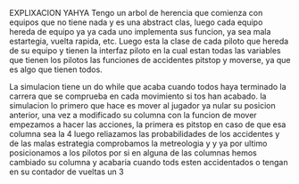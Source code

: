 EXPLIXACION YAHYA
Tengo un arbol de herencia que comienza con equipos que no tiene nada y es una abstract clas,
luego cada equipo hereda de equipo ya ya cada uno implementa sus funcion, ya sea mala estartegia, vuelta rapida, etc.
Luego esta la clase de cada piloto que hereda de su equipo y tienen la interfaz piloto en la cual estan todas las variables
que tienen los pilotos las funciones de accidentes pitstop y moverse, ya que es algo que tienen todos.

La simulacion tiene un do while que acaba cuando todos haya terminado la carrera que se comprueba en cada movimiento si tos han acabado.
la simulacion lo primero que hace es mover al jugador ya nular su posicion anterior, una vez a modificado su columna con la funcion de mover
empezamos a hacer las acciones, la primera es pitstop en caso de que esa columna sea la 4
luego reliazamos las probabilidades de los accidentes y de las malas estrategia
comprobamos la metreologia y y ya por ultimo posicionamos a los pilotos por si en alguna de las columnas hemos cambiado su columna
y acabaria cuando tods esten accidentados o tengan en su contador de vueltas un 3